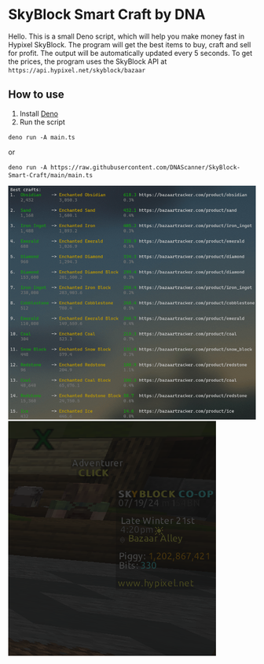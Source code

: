 # SkyBlock Smart Craft by DNA

Hello. This is a small Deno script, which will help you make money fast in Hypixel SkyBlock. The program will get the best items to buy, craft and sell for profit. The output will be automatically updated every 5 seconds. To get the prices, the program uses the SkyBlock API at `https://api.hypixel.net/skyblock/bazaar`

## How to use

1. Install [Deno](https://deno.com)
2. Run the script

```
deno run -A main.ts
```

or

```
deno run -A https://raw.githubusercontent.com/DNAScanner/SkyBlock-Smart-Craft/main/main.ts
```

![1.png](docs/1.png)
![2.png](docs/2.png)